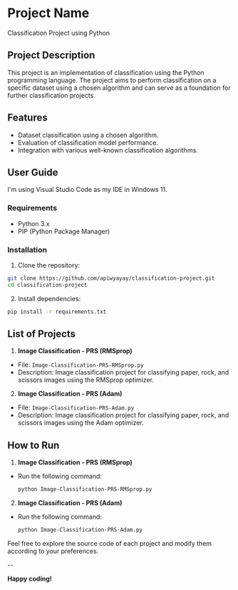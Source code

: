# Project Name

Classification Project using Python

## Project Description

This project is an implementation of classification using the Python programming language. The project aims to perform classification on a specific dataset using a chosen algorithm and can serve as a foundation for further classification projects.

## Features

- Dataset classification using a chosen algorithm.
- Evaluation of classification model performance.
- Integration with various well-known classification algorithms.

## User Guide

I'm using Visual Studio Code as my IDE in Windows 11.

### Requirements

- Python 3.x
- PIP (Python Package Manager)

### Installation

1. Clone the repository:

```bash
git clone https://github.com/apiwyayay/classification-project.git
cd classification-project
```

2. Install dependencies:

```bash
pip install -r requirements.txt
```

## List of Projects

1. **Image Classification - PRS (RMSprop)**
  - File: `Image-Classification-PRS-RMSprop.py`
  - Description: Image classification project for classifying paper, rock, and scissors images using the RMSprop optimizer.

2. **Image Classification - PRS (Adam)**
  - File: `Image-Classification-PRS-Adam.py`
  - Description: Image classification project for classifying paper, rock, and scissors images using the Adam optimizer.

## How to Run

1. **Image Classification - PRS (RMSprop)**
  - Run the following command:
    ```bash
    python Image-Classification-PRS-RMSprop.py
    ```

2. **Image Classification - PRS (Adam)**
  - Run the following command:
    ```bash
    python Image-Classification-PRS-Adam.py
    ```

Feel free to explore the source code of each project and modify them according to your preferences.

--

**Happy coding!**